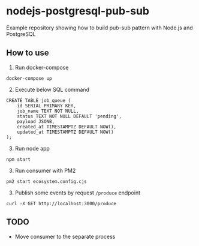 # nodejs-postgresql-pub-sub

Example repository showing how to build pub-sub pattern with Node.js and PostgreSQL

## How to use
1. Run docker-compose
```
docker-compose up
```
2. Execute below SQL command
```
CREATE TABLE job_queue (
    id SERIAL PRIMARY KEY,
    job_name TEXT NOT NULL,
    status TEXT NOT NULL DEFAULT 'pending',
    payload JSONB,
    created_at TIMESTAMPTZ DEFAULT NOW(),
    updated_at TIMESTAMPTZ DEFAULT NOW()
);
```
3. Run node app
```
npm start
```

3. Run consumer with PM2
```
pm2 start ecosystem.config.cjs
```

3. Publish some events by request `/produce` endpoint
```
curl -X GET http://localhost:3000/produce

```

## TODO
* Move consumer to the separate process
